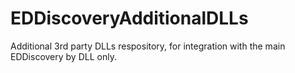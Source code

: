 # EDDiscoveryAdditionalDLLs
Additional 3rd party DLLs respository, for integration with the main EDDiscovery by DLL only.
